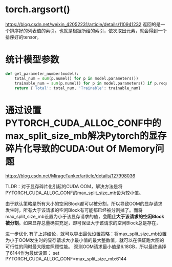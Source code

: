 # torch.argsort()
https://blog.csdn.net/weixin_42052231/article/details/110941232
返回的是一个排序好的列表值的索引。也就是根据所给的索引，依次取出元素，就会得到一个排序好的tensor。

# 统计模型参数
```python
def get_parameter_number(model):
    total_num = sum(p.numel() for p in model.parameters())
    trainable_num = sum(p.numel() for p in model.parameters() if p.requires_grad)
    return {'Total': total_num, 'Trainable': trainable_num}

```
# 通过设置PYTORCH_CUDA_ALLOC_CONF中的max_split_size_mb解决Pytorch的显存碎片化导致的CUDA:Out Of Memory问题

https://blog.csdn.net/MirageTanker/article/details/127998036

TLDR：对于显存碎片化引起的CUDA OOM，解决方法是将PYTORCH_CUDA_ALLOC_CONF的max_split_size_mb设为较小值。

由于默认策略是所有大小的空闲Block都可以被分割，所以导致OOM的显存请求发生时，所有大于该请求的空闲Block有可能都已经被分割掉了。而将max_split_size_mb设置为小于该显存请求的值，**会阻止大于该请求的空闲Block被分割**。如果显存总量确实充足，即可保证大于该请求的空闲Block总是存在，


进一步优化
有了上述结论，就可以导出最优设置策略：将max_split_size_mb设置为小于OOM发生时的显存请求大小最小值的最大整数值，就可以在保证跑大图的可行性的同时最大限度照顾性能。
观测OOM请求最小值是6.18GB，所以最终选择了6144作为最优设置：
set PYTORCH_CUDA_ALLOC_CONF=max_split_size_mb:6144
